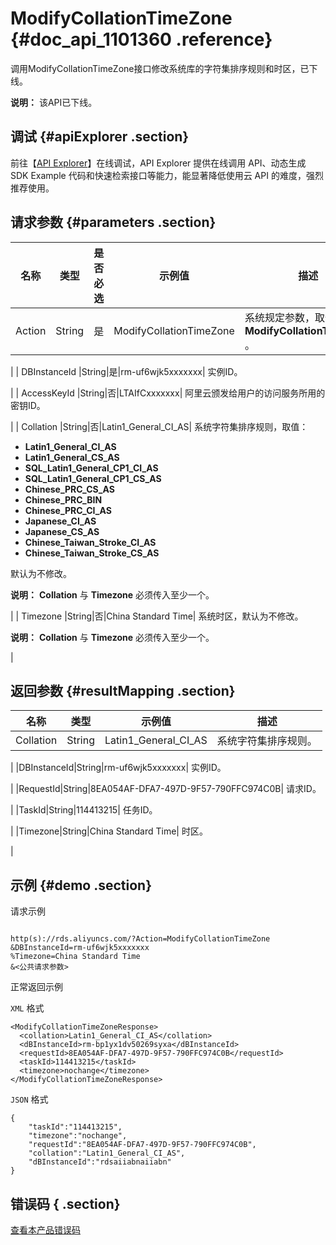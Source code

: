 # ModifyCollationTimeZone {#doc_api_1101360 .reference}

调用ModifyCollationTimeZone接口修改系统库的字符集排序规则和时区，已下线。

**说明：** 该API已下线。

## 调试 {#apiExplorer .section}

前往【[API Explorer](https://api.aliyun.com/#product=Rds&api=ModifyCollationTimeZone)】在线调试，API Explorer 提供在线调用 API、动态生成 SDK Example 代码和快速检索接口等能力，能显著降低使用云 API 的难度，强烈推荐使用。

## 请求参数 {#parameters .section}

|名称|类型|是否必选|示例值|描述|
|--|--|----|---|--|
| Action |String|是|ModifyCollationTimeZone| 系统规定参数，取值为 **ModifyCollationTimeZone** 。

 |
| DBInstanceId |String|是|rm-uf6wjk5xxxxxxx| 实例ID。

 |
| AccessKeyId |String|否|LTAIfCxxxxxxx| 阿里云颁发给用户的访问服务所用的密钥ID。

 |
| Collation |String|否|Latin1\_General\_CI\_AS| 系统字符集排序规则，取值：

 -    **Latin1\_General\_CI\_AS** 
-    **Latin1\_General\_CS\_AS** 
-    **SQL\_Latin1\_General\_CP1\_CI\_AS** 
-    **SQL\_Latin1\_General\_CP1\_CS\_AS** 
-    **Chinese\_PRC\_CS\_AS** 
-    **Chinese\_PRC\_BIN** 
-    **Chinese\_PRC\_CI\_AS** 
-    **Japanese\_CI\_AS** 
-    **Japanese\_CS\_AS** 
-    **Chinese\_Taiwan\_Stroke\_CI\_AS** 
-    **Chinese\_Taiwan\_Stroke\_CS\_AS** 

 默认为不修改。

 **说明：** **Collation** 与 **Timezone** 必须传入至少一个。

 |
| Timezone |String|否|China Standard Time| 系统时区，默认为不修改。

 **说明：** **Collation** 与 **Timezone** 必须传入至少一个。

 |

## 返回参数 {#resultMapping .section}

|名称|类型|示例值|描述|
|--|--|---|--|
|Collation|String|Latin1\_General\_CI\_AS| 系统字符集排序规则。

 |
|DBInstanceId|String|rm-uf6wjk5xxxxxxx| 实例ID。

 |
|RequestId|String|8EA054AF-DFA7-497D-9F57-790FFC974C0B| 请求ID。

 |
|TaskId|String|114413215| 任务ID。

 |
|Timezone|String|China Standard Time| 时区。

 |

## 示例 {#demo .section}

请求示例

``` {#request_demo}

http(s)://rds.aliyuncs.com/?Action=ModifyCollationTimeZone
&DBInstanceId=rm-uf6wjk5xxxxxxx
%Timezone=China Standard Time
&<公共请求参数>

```

正常返回示例

 `XML` 格式

``` {#xml_return_success_demo}
<ModifyCollationTimeZoneResponse>
  <collation>Latin1_General_CI_AS</collation>
  <dBInstanceId>rm-bp1yx1dv50269syxa</dBInstanceId>
  <requestId>8EA054AF-DFA7-497D-9F57-790FFC974C0B</requestId>
  <taskId>114413215</taskId>
  <timezone>nochange</timezone>
</ModifyCollationTimeZoneResponse>

```

 `JSON` 格式

``` {#json_return_success_demo}
{
	"taskId":"114413215",
	"timezone":"nochange",
	"requestId":"8EA054AF-DFA7-497D-9F57-790FFC974C0B",
	"collation":"Latin1_General_CI_AS",
	"dBInstanceId":"rdsaiiabnaiiabn"
}
```

## 错误码 { .section}

 [查看本产品错误码](https://error-center.aliyun.com/status/product/Rds) 

